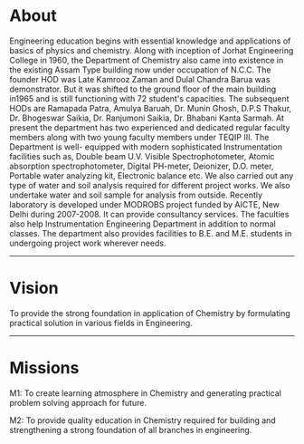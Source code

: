 # About
Engineering education begins with essential knowledge and applications of basics of physics and chemistry.
Along with inception of Jorhat Engineering College in 1960, the Department of Chemistry also came into
existence in the existing Assam Type building now under occupation of N.C.C. The founder HOD was Late
Kamrooz Zaman and Dulal Chandra Barua was demonstrator. But it was shifted to the ground floor of the
main building in1965 and is still functioning with 72 student's capacities. The subsequent HODs are
Ramapada Patra, Amulya Baruah, Dr. Munin Ghosh, D.P.S Thakur, Dr. Bhogeswar Saikia, Dr. Ranjumoni
Saikia, Dr. Bhabani Kanta Sarmah. At present the department has two experienced and dedicated regular
faculty members along with two young faculty members under TEQIP III.
The Department is well- equipped with modern sophisticated Instrumentation facilities such as, Double
beam U.V. Visible Spectrophotometer, Atomic absorption spectrophotometer, Digital PH-meter, Deionizer,
D.O. meter, Portable water analyzing kit, Electronic balance etc. We also carried out any type of water and
soil analysis required for different project works. We also undertake water and soil sample for analysis from
outside. Recently laboratory is developed under MODROBS project funded by AICTE, New Delhi during
2007-2008. It can provide consultancy services. The faculties also help Instrumentation Engineering
Department in addition to normal classes. The department also provides facilities to B.E. and M.E. students
in undergoing project work wherever needs.


---


# Vision
To provide the strong foundation in application of Chemistry by formulating practical solution in various fields in Engineering.

---


# Missions
M1: To create learning atmosphere in Chemistry and generating practical problem solving approach for
future.

M2: To provide quality education in Chemistry required for building and strengthening a strong foundation
of all branches in engineering.